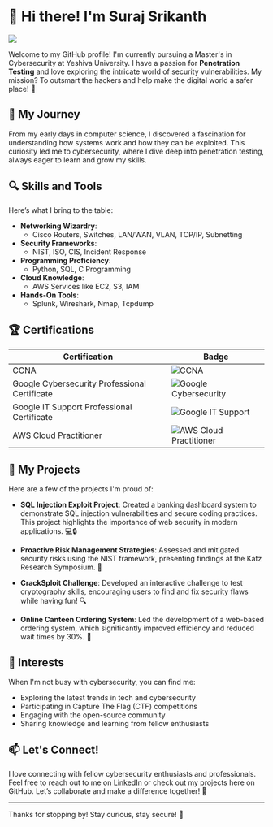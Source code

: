 # 👋 Hi there! I'm Suraj Srikanth

<a href="https://www.linkedin.com/in/suraj509/"><img src="https://img.shields.io/badge/-LinkedIn-0072b1?&style=for-the-badge&logo=linkedin&logoColor=white" /></a>

Welcome to my GitHub profile! I'm currently pursuing a Master's in Cybersecurity at Yeshiva University. I have a passion for **Penetration Testing** and love exploring the intricate world of security vulnerabilities. My mission? To outsmart the hackers and help make the digital world a safer place! 🚀

## 🧩 My Journey
From my early days in computer science, I discovered a fascination for understanding how systems work and how they can be exploited. This curiosity led me to cybersecurity, where I dive deep into penetration testing, always eager to learn and grow my skills.

## 🔍 Skills and Tools
Here’s what I bring to the table:

- **Networking Wizardry**: 
  - Cisco Routers, Switches, LAN/WAN, VLAN, TCP/IP, Subnetting
- **Security Frameworks**: 
  - NIST, ISO, CIS, Incident Response
- **Programming Proficiency**: 
  - Python, SQL, C Programming
- **Cloud Knowledge**: 
  - AWS Services like EC2, S3, IAM
- **Hands-On Tools**: 
  - Splunk, Wireshark, Nmap, Tcpdump

## 🏆 Certifications
| Certification                                     | Badge                                                                                          |
|--------------------------------------------------|------------------------------------------------------------------------------------------------|
| CCNA                                             | ![CCNA](https://img.shields.io/badge/-CCNA-1572B6?&style=for-the-badge&logo=Cisco&logoColor=white)    |
| Google Cybersecurity Professional Certificate     | ![Google Cybersecurity](https://img.shields.io/badge/-Google_Cybersecurity_Professional_Certificate-4285F4?&style=for-the-badge&logo=Google&logoColor=white) |
| Google IT Support Professional Certificate        | ![Google IT Support](https://img.shields.io/badge/-Google_IT_Support_Professional_Certificate-4285F4?&style=for-the-badge&logo=Google&logoColor=white) |
| AWS Cloud Practitioner                            | ![AWS Cloud Practitioner](https://img.shields.io/badge/-AWS_Cloud_Practitioner-FF9900?&style=for-the-badge&logo=Amazon&logoColor=white)         |

## 🚀 My Projects
Here are a few of the projects I'm proud of:

- **SQL Injection Exploit Project**: Created a banking dashboard system to demonstrate SQL injection vulnerabilities and secure coding practices. This project highlights the importance of web security in modern applications. 💻🔒

- **Proactive Risk Management Strategies**: Assessed and mitigated security risks using the NIST framework, presenting findings at the Katz Research Symposium. 🎤
  
- **CrackSploit Challenge**: Developed an interactive challenge to test cryptography skills, encouraging users to find and fix security flaws while having fun! 🔍

- **Online Canteen Ordering System**: Led the development of a web-based ordering system, which significantly improved efficiency and reduced wait times by 30%. 🍔


## 🌟 Interests
When I'm not busy with cybersecurity, you can find me:
- Exploring the latest trends in tech and cybersecurity
- Participating in Capture The Flag (CTF) competitions
- Engaging with the open-source community
- Sharing knowledge and learning from fellow enthusiasts

## 📫 Let's Connect!
I love connecting with fellow cybersecurity enthusiasts and professionals. Feel free to reach out to me on [LinkedIn](https://www.linkedin.com/in/suraj509/) or check out my projects here on GitHub. Let’s collaborate and make a difference together! 🤝

---

Thanks for stopping by! Stay curious, stay secure! 🔐
